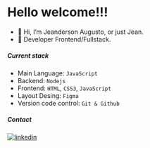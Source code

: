# Hello welcome!!!

- 👋 Hi, I’m Jeanderson Augusto, or just Jean.
- 🌱 Developer Frontend/Fullstack.

##### Current stack
- Main Language: `JavaScript`
- Backend: `Nodejs`
- Frontend: `HTML`, `CSS3`, `JavaScript`
- Layout Desing: `Figma`
- Version code control: `Git & Github`

##### Contact
[![linkedin](https://img.shields.io/badge/linkedin-0A66C2?style=for-the-badge&logo=linkedin&logoColor=white)](https://www.linkedin.com/in/jeanderson-augusto/)

 

